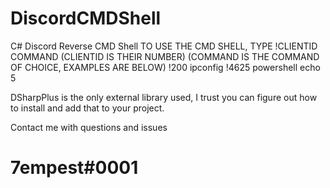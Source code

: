 # DiscordCMDShell
C# Discord Reverse CMD Shell
TO USE THE CMD SHELL, TYPE !CLIENTID COMMAND 
(CLIENTID IS THEIR NUMBER)
(COMMAND IS THE COMMAND OF CHOICE, EXAMPLES ARE BELOW)
!200 ipconfig
!4625 powershell echo 5


DSharpPlus is the only external library used, I trust you can figure out how to install and add that to your project.

Contact me with questions and issues 
# 7empest#0001

